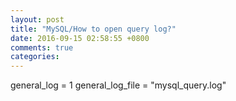 ```yaml
---
layout: post
title: "MySQL/How to open query log?"
date: 2016-09-15 02:58:55 +0800
comments: true
categories: 
---
```

general_log = 1
general_log_file = "mysql_query.log"